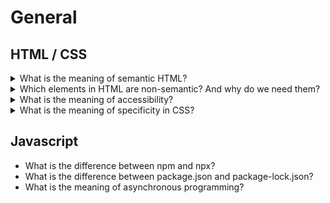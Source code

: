 # General

## HTML / CSS

<details>
<summary>What is the meaning of semantic HTML?</summary>
 Semantic markup isn't about performance, it's about meaning.
 In HTML, for example, the h1 element is a semantic element, which gives the text it wraps around the role (or meaning) of "a top level heading on your page."<br>
 Search engines will consider its contents as important keywords to influence the page's search rankings<br>
 Screen readers can use it as a signpost to help visually impaired users navigate a page<br>
 Finding blocks of meaningful code is significantly easier than searching through endless divs with or without semantic or namespaced classes<br>
Suggests to the developer the type of data that will be populated
Semantic naming mirrors proper custom element/component naming
</details>

<details>
<summary>Which elements in HTML are non-semantic? And why do we need them?</summary>
block: div
inline: span
They don’t tell anything about the content they contain. They can be used with different attributes to mark up semantics common to a group.
</details>

<details>
<summary>What is the meaning of accessibility?</summary>
Accessibility is the practice of making your websites usable by <strong> as many people as possible.</strong> We traditionally think of this as being about people with disabilities, but the practice of making sites accessible also benefits other groups such as those using mobile devices, or those with slow network connections.
</details>

<details>
<summary>What is the meaning of specificity in CSS?</summary>
</details>

## Javascript

- What is the difference between npm and npx?
- What is the difference between package.json and package-lock.json?
- What is the meaning of asynchronous programming?
